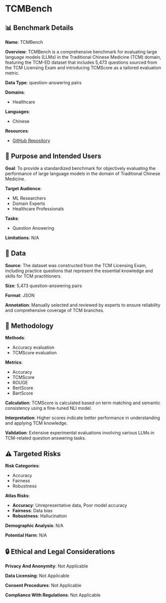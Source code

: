 # TCMBench

## 📊 Benchmark Details

**Name**: TCMBench

**Overview**: TCMBench is a comprehensive benchmark for evaluating large language models (LLMs) in the Traditional Chinese Medicine (TCM) domain, featuring the TCM-ED dataset that includes 5,473 questions sourced from the TCM Licensing Exam and introducing TCMScore as a tailored evaluation metric.

**Data Type**: question-answering pairs

**Domains**:
- Healthcare

**Languages**:
- Chinese

**Resources**:
- [GitHub Repository](https://github.com/michael-wzhu/ChatMed)

## 🎯 Purpose and Intended Users

**Goal**: To provide a standardized benchmark for objectively evaluating the performance of large language models in the domain of Traditional Chinese Medicine.

**Target Audience**:
- ML Researchers
- Domain Experts
- Healthcare Professionals

**Tasks**:
- Question Answering

**Limitations**: N/A

## 💾 Data

**Source**: The dataset was constructed from the TCM Licensing Exam, including practice questions that represent the essential knowledge and skills for TCM practitioners.

**Size**: 5,473 question-answering pairs

**Format**: JSON

**Annotation**: Manually selected and reviewed by experts to ensure reliability and comprehensive coverage of TCM branches.

## 🔬 Methodology

**Methods**:
- Accuracy evaluation
- TCMScore evaluation

**Metrics**:
- Accuracy
- TCMScore
- ROUGE
- BertScore
- BartScore

**Calculation**: TCMScore is calculated based on term matching and semantic consistency using a fine-tuned NLI model.

**Interpretation**: Higher scores indicate better performance in understanding and applying TCM knowledge.

**Validation**: Extensive experimental evaluations involving various LLMs in TCM-related question answering tasks.

## ⚠️ Targeted Risks

**Risk Categories**:
- Accuracy
- Fairness
- Robustness

**Atlas Risks**:
- **Accuracy**: Unrepresentative data, Poor model accuracy
- **Fairness**: Data bias
- **Robustness**: Hallucination

**Demographic Analysis**: N/A

**Potential Harm**: N/A

## 🔒 Ethical and Legal Considerations

**Privacy And Anonymity**: Not Applicable

**Data Licensing**: Not Applicable

**Consent Procedures**: Not Applicable

**Compliance With Regulations**: Not Applicable

